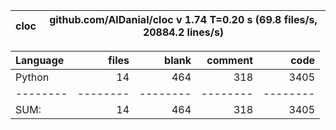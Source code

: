 cloc|github.com/AlDanial/cloc v 1.74  T=0.20 s (69.8 files/s, 20884.2 lines/s)
--- | ---

Language|files|blank|comment|code
:-------|-------:|-------:|-------:|-------:
Python|14|464|318|3405
--------|--------|--------|--------|--------
SUM:|14|464|318|3405
